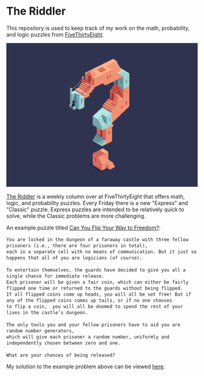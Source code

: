 # The Riddler

This repository is used to keep track of my work on the math, probability, and logic puzzles from [FiveThirtyEight](https://fivethirtyeight.com/). 

![Logo](https://github.com/Booleans/riddler-538/blob/master/img/riddler_logo.gif)

[The Riddler](https://fivethirtyeight.com/tag/the-riddler/) is a weekly column over at FiveThirtyEight that offers math, logic, and probability puzzles. Every Friday there is a new "Express" and "Classic" puzzle.
Express puzzles are intended to be relatively quick to solve, while the Classic problems are more challenging. 

An example puzzle titled [Can You Flip Your Way to Freedom?](https://fivethirtyeight.com/features/can-you-flip-your-way-to-freedom/):
```
You are locked in the dungeon of a faraway castle with three fellow prisoners (i.e., there are four prisoners in total), 
each in a separate cell with no means of communication. But it just so happens that all of you are logicians (of course).

To entertain themselves, the guards have decided to give you all a single chance for immediate release. 
Each prisoner will be given a fair coin, which can either be fairly flipped one time or returned to the guards without being flipped. 
If all flipped coins come up heads, you will all be set free! But if any of the flipped coins comes up tails, or if no one chooses
to flip a coin,  you will all be doomed to spend the rest of your lives in the castle’s dungeon.

The only tools you and your fellow prisoners have to aid you are random number generators, 
which will give each prisoner a random number, uniformly and independently chosen between zero and one.

What are your chances of being released?
```

My solution to the example problem above can be viewed [here](https://nbviewer.jupyter.org/github/Booleans/riddler-538/blob/master/flip-to-freedom.ipynb). 

